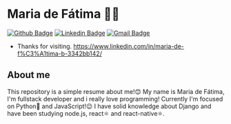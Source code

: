 # Maria de Fátima 👩‍💻

[![Github Badge](https://img.shields.io/badge/-Github-000?style=flat-square&logo=Github&logoColor=white&link=https://github.com/mfatima13/)](https://github.com/mfatima13/)
[![Linkedin Badge](https://img.shields.io/badge/-LinkedIn-blue?style=flat-square&logo=Linkedin&logoColor=white&link=https://www.linkedin.com/in/mfatima13/)](https://www.linkedin.com/in/mfatima13/)
[![Gmail Badge](https://img.shields.io/badge/-Gmail-c14438?style=flat-square&logo=Gmail&logoColor=white&link=mailto:maria.defatimabarbosacardoso@gmail.com)](mailto:maria.defatimabarbosacardoso@gmail.com)
 
- Thanks for visiting.
https://www.linkedin.com/in/maria-de-f%C3%A1tima-b-3342bb142/
## About me
This repository is a simple resume about me!😊
My name is Maria de Fátima, I'm fullstack developer and i really love programming! Currently I'm focused on Python🐍 and JavaScript!😉
I have solid knowledge about Django and have been studying node.js, react⚛ and react-native⚛.

